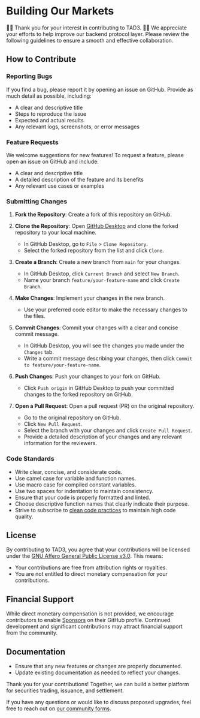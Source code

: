 # Building Our Markets

👏🏽 Thank you for your interest in contributing to TAD3. 🤝🏼 We appreciate your efforts to help improve our backend protocol layer. Please review the following guidelines to ensure a smooth and effective collaboration.


## How to Contribute

### Reporting Bugs

If you find a bug, please report it by opening an issue on GitHub. Provide as much detail as possible, including:
- A clear and descriptive title
- Steps to reproduce the issue
- Expected and actual results
- Any relevant logs, screenshots, or error messages


### Feature Requests

We welcome suggestions for new features! To request a feature, please open an issue on GitHub and include:
- A clear and descriptive title
- A detailed description of the feature and its benefits
- Any relevant use cases or examples


### Submitting Changes

1. **Fork the Repository**: Create a fork of this repository on GitHub.
2. **Clone the Repository**: Open [GitHub Desktop](https://desktop.github.com/) and clone the forked repository to your local machine.
    - In GitHub Desktop, go to `File` > `Clone Repository`.
    - Select the forked repository from the list and click `Clone`.

3. **Create a Branch**: Create a new branch from `main` for your changes.
    - In GitHub Desktop, click `Current Branch` and select `New Branch`.
    - Name your branch `feature/your-feature-name` and click `Create Branch`.

4. **Make Changes**: Implement your changes in the new branch.
    - Use your preferred code editor to make the necessary changes to the files.

5. **Commit Changes**: Commit your changes with a clear and concise commit message.
    - In GitHub Desktop, you will see the changes you made under the `Changes` tab.
    - Write a commit message describing your changes, then click `Commit to feature/your-feature-name`.

6. **Push Changes**: Push your changes to your fork on GitHub.
    - Click `Push origin` in GitHub Desktop to push your committed changes to the forked repository on GitHub.

7. **Open a Pull Request**: Open a pull request (PR) on the original repository.
    - Go to the original repository on GitHub.
    - Click `New Pull Request`.
    - Select the branch with your changes and click `Create Pull Request`.
    - Provide a detailed description of your changes and any relevant information for the reviewers.


### Code Standards

- Write clear, concise, and considerate code.
- Use camel case for variable and function names.
- Use macro case for compiled constant variables.
- Use two spaces for indentation to maintain consistency.
- Ensure that your code is properly formatted and linted.
- Choose descriptive function names that clearly indicate their purpose.
- Strive to subscribe to [clean code practices](https://www.youtube.com/playlist?list=PLwAjnlpkQEft41G-GvHAKnh_CkaEKFawh) to maintain high code quality.


## License

By contributing to TAD3, you agree that your contributions will be licensed under the [GNU Affero General Public License v3.0](LICENSE.md). This means:
- Your contributions are free from attribution rights or royalties.
- You are not entitled to direct monetary compensation for your contributions.


## Financial Support

While direct monetary compensation is not provided, we encourage contributors to enable [Sponsors](https://github.com/sponsors/accounts) on their GitHub profile. Continued development and significant contributions may attract financial support from the community.


<!-- ## Code of Conduct

Please note that we adhere to a [Code of Conduct](CODE_OF_CONDUCT.md) in all interactions. We expect all contributors to abide by its terms to create a welcoming and inclusive environment for everyone.

TODO: Make code of conduct, revise contributing for industry best practices as needed

-->

## Documentation

- Ensure that any new features or changes are properly documented.
- Update existing documentation as needed to reflect your changes.
<!-- - Corresponding documentation contributions enable check compliance, more on that here TODO 


### Reviewing Pull Requests

- Be respectful and constructive when reviewing pull requests from others.
- Provide clear feedback and suggestions for improvement.
- Test the changes locally if possible and report any issues. <-- TODO: provide unites suit based on historic data, simplify debug issuer resolution to CIK 1984803

-->

Thank you for your contributions! Together, we can build a better platform for securities trading, issuance, and settlement.

If you have any questions or would like to discuss proposed upgrades, feel free to reach out on [our community forms](https://join.jfwooten4.com).
